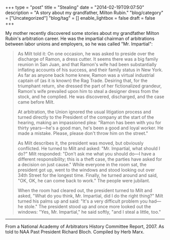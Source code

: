 +++
type = "post"
title = "Stealing"
date = "2014-02-19T09:07:50"
description = "A story about my grandfather, Milton Rubin."
"blog/category" = ["Uncategorized"]
"blog/tag" = []
enable_lightbox = false
draft = false
+++

<p>My mother recently discovered some stories about my grandfather Milton Rubin's arbitration career. He was the impartial chairman of arbitrations between labor unions and employers, so he was called "Mr. Impartial":</p>
<blockquote>
<p>As Milt told it: On one occasion, he was asked to preside over the
  discharge of Ramon, a dress cutter. It seems there was a big family reunion
  in San Juan, and that Ramon's wife had been substantially inflating
  accounts of his success, and their family status in New York. As far as
  anyone back home knew, Ramon was a virtual industrial captain of (as it is
  known) the Rag Trade. Desiring that, for the triumphant return, she
  dressed the part of her fictionalized grandeur, Ramon's wife prevailed
  upon him to steal a designer dress from the stock, and he complied. He was
  discovered, discharged, and the case came before Milt.</p>
<p>At arbitration, the Union ignored the usual litigation process and
  turned directly to the President of the company at the start of the hearing,
  making an impassioned plea: "Ramon has been with you for thirty years&mdash;he's a good man, he's been a good and loyal worker. He made a mistake.
  Please, please don't throw him on the street."</p>
<p>As Milt describes it, the president was moved, but obviously
  conflicted. He turned to Milt and asked: "Mr. Impartial, what should I
  do?" Milt responded: "Don't ask me what you should do&mdash;I have a
  different responsibility; this is a theft case, the parties have asked for a
  decision on just cause." While everyone in the room sat, the president got
  up, went to the windows and stood looking out over 34th Street for the
  longest time. Finally, he turned around and said, "OK, OK, he can come
  back to work." The people were jubilant.</p>
<p>When the room had cleared out, the president turned to Milt and
  asked, "What do you think, Mr. Impartial, did I do the right thing?" Milt
  turned his palms up and said: "It's a very difficult problem you had&mdash;he
  stole." The president stood up and once more looked out the windows:
  "Yes, Mr. Impartial," he said softly, "and I steal a little, too."</p>
</blockquote>
<hr />
<p>From a National Academy of Arbitrators History Committee Report, 2007. As told to NAA Past President Richard Bloch. Compiled by Herb Marx.</p>
    